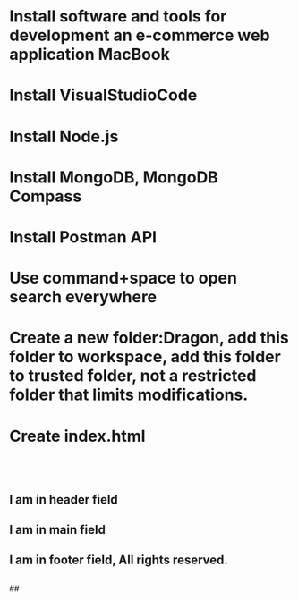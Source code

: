 # Install software and tools for development an e-commerce web application MacBook
# Install VisualStudioCode
# Install Node.js
# Install MongoDB, MongoDB Compass
# Install Postman API
# Use command+space to open search everywhere
# Create a new folder:Dragon, add this folder to workspace, add this folder to trusted folder, not a restricted folder that limits modifications.
# Create index.html
## <!DOCTYPE html>
## <html>
##   <head>
  ##   <title>Dragon</title>
  ## </head>
  ## <body>
  ##   <div class="grid-container">
  ##   <header>
  ##   I am in header field
  ##    </header>
  ##    <main>
  ##    I am in main field
  ##     </main>
  ##    <footer>
  ## I am in footer field, All rights reserved.
  ##     </footer>
  ##   </div>
  ##  </body>
  ##</html>
